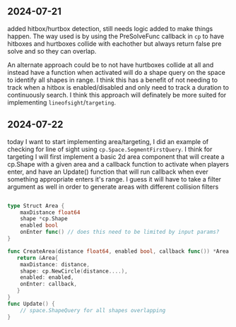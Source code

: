 ## 2024-07-21

added hitbox/hurtbox detection, still needs logic added to make things happen.
The way used is by using the PreSolveFunc callback in `cp` to have hitboxes and hurtboxes
collide with eachother but always return false pre solve and so they can overlap.

An alternate approach could be to not have hurtboxes collide at all and instead 
have a function when activated will do a shape query on the space to identify all
shapes in range. I think this has a benefit of not needing to track when a hitbox is enabled/disabled
and only need to track a duration to continuously search. I think this approach will definately be more
suited for implementing `lineofsight`/`targeting`.


## 2024-07-22

today I want to start implementing area/targeting, I did an example of checking for line of sight
using `cp.Space.SegmentFirstQuery`. I think for targeting I will first implement a basic 2d area component
that will create a cp.Shape with a given area and a callback function to activate when players enter, and have an Update()
function that will run callback when ever something appropriate enters it's range. I guess it will have to take a filter argument 
as well in order to generate areas with different collision filters
```go

type Struct Area {
    maxDistance float64
    shape *cp.Shape
    enabled bool
    onEnter func() // does this need to be limited by input params?
}

func CreateArea(distance float64, enabled bool, callback func()) *Area {
   return &Area{
    maxDistance: distance,
    shape: cp.NewCircle(distance....),
    enabled: enabled,
    onEnter: callback,
   }
}
func Update() {
    // space.ShapeQuery for all shapes overlapping
}

```

